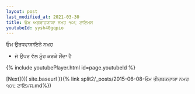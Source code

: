 ```yaml
---
layout: post
last_modified_at: 2021-03-30
title: ਓਮ ਅਗਰਾਹਯਾਯਾ ਨਮਹ ੧੦੮ ਟਾਇਮਸ
youtubeId: yysh40gqpio
---
```

 
 
 ਓਮ ਊਰਧਵਾਸਾਇਨੇ ਨਮਹ  
 
 -  ਜੋ ਉਪਰ ਵੱਲ ਮੂੰਹ ਕਰਕੇ ਸੌਂਦਾ ਹੈ 
 
  
 
  
 
 
 
 
 
 


{% include youtubePlayer.html id=page.youtubeId %}
 
[Next]({{ site.baseurl }}{% link  split2/_posts/2015-06-08-ਓਮ ਤੀਰਥਕਰਾਯਾ ਨਮਹ ੧੦੮ ਟਾਇਮਸ.md%})
 
